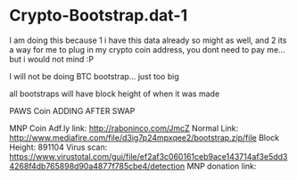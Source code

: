 # Crypto-Bootstrap.dat-1

I am doing this because 1 i have this data already so might as well, and 2 its a way for me to plug in my crypto coin address, you dont need to pay me... but i would not mind :P

I will not be doing BTC bootstrap... just too big

all bootstraps will have block height of when it was made


PAWS Coin <ADDLINK HERE> ADDING AFTER SWAP
  
  
  
MNP Coin 
Adf.ly link: http://raboninco.com/JmcZ
Normal Link: http://www.mediafire.com/file/d3ig7p24mpxqee2/bootstrap.zip/file
Block Height: 891104
Virus scan: https://www.virustotal.com/gui/file/ef2af3c060161ceb9ace143714af3e5dd34268f4db765898d90a4877f785cbe4/detection
MNP donation link: 
  
